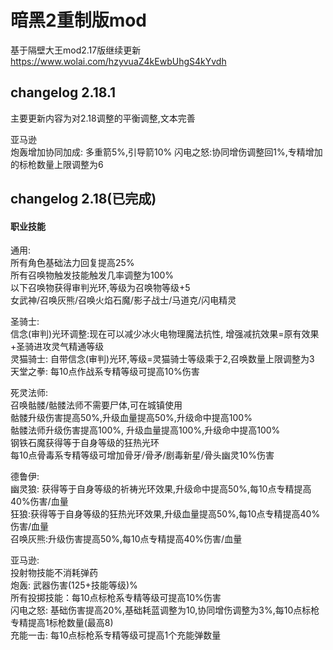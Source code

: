 暗黑2重制版mod
==

基于隔壁大王mod2.17版继续更新
https://www.wolai.com/hzyvuaZ4kEwbUhgS4kYvdh

## changelog 2.18.1

主要更新内容为对2.18调整的平衡调整,文本完善  

亚马逊  
炮轰增加协同加成: 多重箭5%,引导箭10%
闪电之怒:协同增伤调整回1%,专精增加的标枪数量上限调整为6  
	

## changelog 2.18(已完成)
#### 职业技能

通用:  
所有角色基础法力回复提高25%  
所有召唤物触发技能触发几率调整为100%  
以下召唤物获得审判光环,等级为召唤物等级+5  
女武神/召唤灰熊/召唤火焰石魔/影子战士/马道克/闪电精灵  
	

圣骑士:  
信念(审判)光环调整:现在可以减少冰火电物理魔法抗性, 增强减抗效果=原有效果+圣骑进攻灵气精通等级  
灵猫骑士: 自带信念(审判)光环,等级=灵猫骑士等级乘于2,召唤数量上限调整为3  
天堂之拳: 每10点作战系专精等级可提高10%伤害  	

死灵法师:  
召唤骷髅/骷髅法师不需要尸体,可在城镇使用  
骷髅升级伤害提高50%,升级血量提高50%,升级命中提高100%  
骷髅法师升级伤害提高100%, 升级血量提高100%,升级命中提高100%    
钢铁石魔获得等于自身等级的狂热光环    
每10点骨毒系专精等级可增加骨牙/骨矛/剧毒新星/骨头幽灵10%伤害  
	

德鲁伊:  
幽灵狼: 获得等于自身等级的祈祷光环效果,升级命中提高50%,每10点专精提高40%伤害/血量  
狂狼:获得等于自身等级的狂热光环效果,升级血量提高50%,每10点专精提高40%伤害/血量    
召唤灰熊:升级伤害提高50%,每10点专精提高40%伤害/血量  

亚马逊:  
投射物技能不消耗弹药  
炮轰: 武器伤害(125+技能等级)%   
所有投掷技能：每10点标枪系专精等级可提高10%伤害  
闪电之怒: 基础伤害提高20%,基础耗蓝调整为10,协同增伤调整为3%,每10点标枪专精提高1标枪数量(最高8)  
充能一击: 每10点标枪系专精等级可提高1个充能弹数量  
